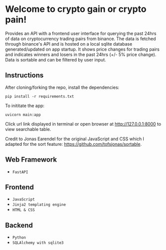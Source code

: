 # Welcome to crypto gain or crypto pain!
Provides an API with a frontend user interface for querying the past 24hrs of data on cryptocurrency trading pairs from binance. The data is fetched through binance's API and is hosted on a local sqlite database generated/updated on app startup. It shows price changes for trading pairs and indicates winners and losers in the past 24hrs (+/- 5% price change). Data is sortable and can be filtered by user input.

## Instructions
After cloning/forking the repo, install the dependencies:
```
pip install -r requirements.txt
```
To inititate the app:
```
uvicorn main:app
```
Click url link displayed in terminal or open browser at http://127.0.0.1:8000 to view searchable table.

Credit to Jonas Earendel for the original JavaScript and CSS which I adapted for the sort feature: https://github.com/tofsjonas/sortable.

## Web Framework
- `FastAPI`
## Frontend
- `JavaScript`
- `Jinja2 templating engine`
- `HTML & CSS`
## Backend
- `Python`
- `SQLAlchemy with sqlite3`